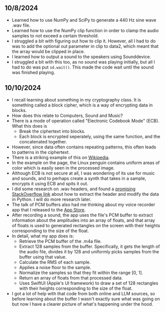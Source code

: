 ## 10/8/2024

- Learned how to use NumPy and SciPy to generate a 440 Hz sine wave .wav file.
- Learned how to use the NumPy clip function in order to clamp the audio samples to not exceed a certain threshold.
- I struggled a bit with figuring out how to clip it. However, all I had to do was to add the optional out parameter in clip to data2, which meant that the array would be clipped in place.
- I learned how to output a sound to the speakers using Sounddevice.
- I struggled a bit with this too, as no sound was playing initially, but all I had to do was put `sd.wait()`. This made the code wait until the sound was finished playing.

## 10/10/2024
- I recall learning about something in my cryptography class. It is something called a block cipher, which is a way of encrypting data in blocks.
- How does this relate to Computers, Sound and Music?
- There is a mode of operation called "Electronic Codebook Mode" (ECB). What this does is
    * Break the ciphertext into blocks.
    * Each block is encrypted seperately, using the same function, and the concatenated together.
- However, since data often contains repeating patterns, this often leads to patterns in the ciphertext.
- There is a striking example of this on [Wikipedia](https://en.wikipedia.org/wiki/Block_cipher_mode_of_operation?oldformat=true#Electronic_codebook_(ECB)).
- In the example on the page, the Linux penguin contains uniform areas of color which is easily seen in the processed image.
- Although ECB is not secure at all, I was wondering of its use for music and sounds, and to perhaps create a synth that takes in a sample, encrypts it using ECB and spits it out.
- I did some research on .wav headers, and found a [promising StackOverflow link](https://stackoverflow.com/questions/55420292/remove-file-header-from-a-wav-file-in-python3) about how to extract the header and modify the data in Python. I will do more research later.
- The talk of PCM buffers also had me thinking about my voice recorder app that I released to the [App Store](https://apps.apple.com/us/app/micman/id6615062868).
- After recording a sound, the app uses the file's PCM buffer to extract information about the amplitudes into an array of floats, and that array of floats is used to generated rectangles on the screen with their heights corresponding to the size of the float.
- In detail, what my app does is:
    * Retrieve the PCM buffer of the .m4a file.
    * Extract 128 samples from the buffer. Specifically, it gets the length of the audio file, divides it by 128 and uniformly picks samples from the buffer using that value.
    * Calculate the RMS of each sample.
    * Applies a noise floor to the sample.
    * Normalize the samples so that they fit within the range [0, 1].
    * Return an array of floats from that processed data.
    * Uses SwiftUI (Apple's UI framework) to draw a set of 128 rectangles with their heights corresponding to the size of the float.
- I got a lot of help with that code  from both online and LLM sources, so before learning about the buffer I wasn't exactly sure what was going on but now I have a clearer picture of what's happening under the hood.
